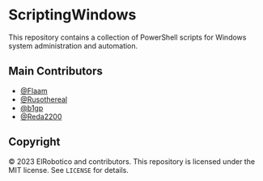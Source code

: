 # ScriptingWindows

This repository contains a collection of PowerShell scripts for Windows system administration and automation.

## Main Contributors

- [@Flaam](https://github.com/Flaam)
- [@Rusothereal](https://github.com/Rusothereal)
- [@b1gp](https://github.com/b1gp)
- [@Reda2200](https://github.com/Reda2200)

## Copyright

© 2023 ElRobotico and contributors. This repository is licensed under the MIT license. See `LICENSE` for details.
